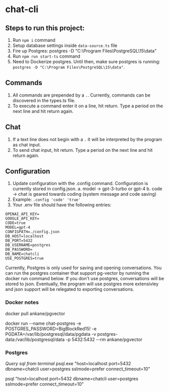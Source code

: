 # chat-cli

## Steps to run this project:
1. Run `npm i` command
2. Setup database settings inside `data-source.ts` file
3. Fire up Postgres: postgres -D "C:\Program Files\PostgreSQL\15\data"
4. Run `npm run start-ts` command
5. Need to Dockerize postgres. Until then, make sure postgres is running: `postgres -D "C:\Program Files\PostgreSQL\15\data"`.

## Commands
1. All commands are prepended by a `.`. Currently, commands can be discovered in the types.ts file.
2. To execute a command enter it on a line, hit return. Type a period on the next line and hit return again.

## Chat
1. If a text line does not begin with a `.` it will be interpreted by the program as chat input.
2. To send chat input, hit return. Type a period on the next line and hit return again.

## Configuration
1. Update configuration with the .config command. Configuration is currently stored in config.json. 
    a. model -> gpt-3-turbo or gpt-4
    b. code -> chat is geared towards coding (system message and code saving)
2. Example: `.config 'code' 'true'` 
3. Your .env file should have the following entries:
```
OPENAI_API_KEY=
GOOGLE_API_KEY=
CODE=true
MODEL=gpt-4
CONFIGPATH=./config.json
DB_HOST=localhost
DB_PORT=5432
DB_USERNAME=postgres
DB_PASSWORD=
DB_NAME=chatcli
USE_POSTGRES=true
```
Currently, Postgres is only used for saving and opening conversations. You can run the postgres container that support pg-vector by running the docker run command below. If you don't use postgres, conversations will be stored to json. Eventually, the program will use postgres more extensivley and json support will be relegated to exporting conversations.

### Docker notes
docker pull ankane/pgvector

docker run --name chat-postgres -e POSTGRES_PASSWORD=BigBlockRed15! -e PGDATA=/var/lib/postgresql/data/pgdata -v postgres-data:/var/lib/postgresql/data -p 5432:5432 --rm ankane/pgvector

### Postgres
*Query sql from terminal*
psql.exe "host=localhost port=5432 dbname=chatcli user=postgres sslmode=prefer connect_timeout=10"

psql "host=localhost port=5432 dbname=chatcli user=postgres sslmode=prefer connect_timeout=10"





